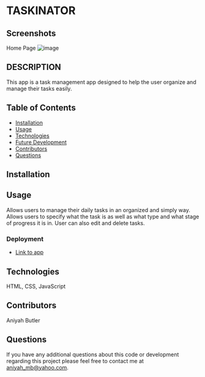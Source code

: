 # TASKINATOR

## Screenshots

Home Page
![image](https://user-images.githubusercontent.com/96402809/195170832-e409befd-3cdf-4f24-8546-9bd1bbbf8019.png)


## DESCRIPTION
This app is a task management app designed to help the user organize and manage their tasks easily.

## Table of Contents
* [Installation](#installation)
* [Usage](#usage)
* [Technologies](#technologies)
* [Future Development](#Future)
* [Contributors](#contributors)
* [Questions](#questions) 
   
## Installation


## Usage  
Allows users to manage their daily tasks in an organized and simply way.
Allows users to specify what the task is as well as what type and what stage of progress it is in.
User can also edit and delete tasks.


### Deployment

* [Link to app]( https://aniyahmb99.github.io/taskinator/)


## Technologies
HTML, CSS, JavaScript

## Contributors
Aniyah Butler

## Questions

If you have any additional questions about this code or development regarding this project please feel free to contact me at aniyah_mb@yahoo.com.
